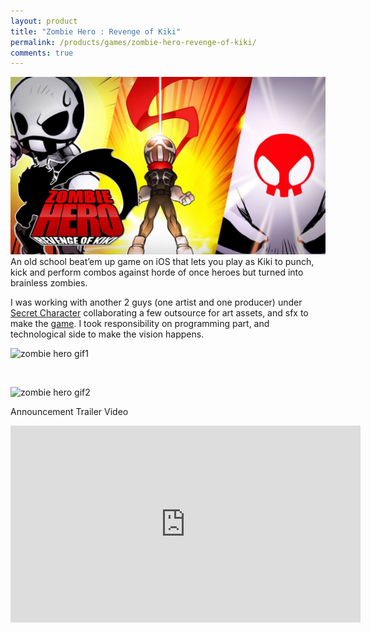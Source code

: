 ```yaml
---
layout: product
title: "Zombie Hero : Revenge of Kiki"
permalink: /products/games/zombie-hero-revenge-of-kiki/
comments: true
---
```


<center><img src="/assets/images/games/zombiehero.jpg" alt="Zombie Hero : Revenge of Kiki"/></center>  
An old school beat’em up game on iOS that lets you play as Kiki to punch, kick and perform combos against horde of once heroes but turned into brainless zombies.

I was working with another 2 guys (one artist and one producer) under [Secret Character](http://secret-character.com/) collaborating a few outsource for art assets, and sfx to make the [game](http://zombie-hero.com/).
I took responsibility on programming part, and technological side to make the vision happens.

![zombie hero gif1](http://zombie-hero.com/zh-landingpage/images/zh-gif1.gif)

<br/>

![zombie hero gif2](http://zombie-hero.com/zh-landingpage/images/zh-gif2.gif)

Announcement Trailer Video

<center><iframe width="560" height="315" src="https://www.youtube.com/embed/gEEC5z4cuQg" frameborder="0" gesture="media" allow="encrypted-media" allowfullscreen></iframe></center>